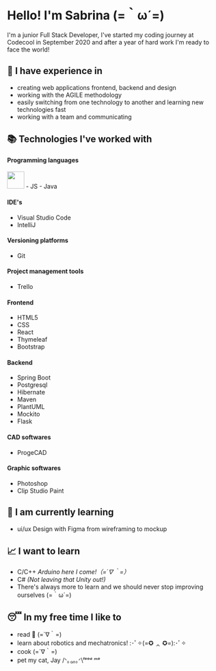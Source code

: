# Hello! I'm Sabrina 	(=｀ω´=)

I'm a junior Full Stack Developer, I've started my coding journey at Codecool in September 2020 and after a year of hard work I'm ready to face the world!

## :briefcase:  I have experience in
- creating web applications frontend, backend and design
- working with the AGILE methodology
- easily switching from one technology to another and learning new technologies fast
- working with a team and communicating

## :books: Technologies I've worked with

#### Programming languages
<img src="https://upload.wikimedia.org/wikipedia/commons/thumb/c/c3/Python-logo-notext.svg/121px-Python-logo-notext.svg.png" height="auto" width="40">
- JS
- Java

#### IDE's
- Visual Studio Code
- IntelliJ

#### Versioning platforms
- Git

#### Project management tools
- Trello

#### Frontend 
- HTML5
- CSS
- React
- Thymeleaf
- Bootstrap

#### Backend
- Spring Boot
- Postgresql
- Hibernate
- Maven
- PlantUML
- Mockito
- Flask

#### CAD softwares
- ProgeCAD

#### Graphic softwares
- Photoshop
- Clip Studio Paint

## :monocle_face: I am currently learning
- ui/ux Design with Figma from wireframing to mockup

## :chart_with_upwards_trend: I want to learn
- C/C++ *Arduino here I come!（=´∇｀=）*
- C# *(Not leaving that Unity out!)*
- There's always more to learn and we should never stop improving ourselves (=｀ω´=)

## :sleeping: In my free time I like to
- read :open_book: (=´∇｀=)
- learn about robotics and mechatronics! :･ﾟ✧(=✪ ᆺ ✪=):･ﾟ✧
- cook (=´∇｀=)
- pet my cat, Jay /ᐠ｡ퟑ｡ᐟ\ᶠᵉᵉᵈ ᵐᵉ
